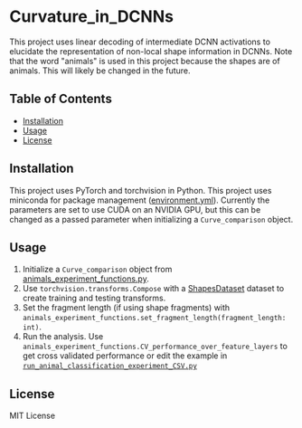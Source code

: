 # Curvature_in_DCNNs

This project uses linear decoding of intermediate DCNN activations to elucidate the representation of non-local shape information in DCNNs. Note that the word "animals" is used in this project because the shapes are of animals. This will likely be changed in the future. 

## Table of Contents

- [Installation](#installation)
- [Usage](#usage)
- [License](#license)

## Installation

This project uses PyTorch and torchvision in Python. This project uses miniconda for package management ([environment.yml](environment.yml)). Currently the parameters are set to use CUDA on an NVIDIA GPU, but this can be changed as a passed parameter when initializing a `Curve_comparison` object. 

## Usage

1. Initialize a `Curve_comparison` object from [animals_experiment_functions.py](animals_experiment_functions.py).
2. Use `torchvision.transforms.Compose` with a [ShapesDataset](ShapesDataset.py) dataset to create training and testing transforms.
3. Set the fragment length (if using shape fragments) with `animals_experiment_functions.set_fragment_length(fragment_length: int)`.
4. Run the analysis. Use `animals_experiment_functions.CV_performance_over_feature_layers` to get cross validated performance or edit the example in [`run_animal_classification_experiment_CSV.py`](run_animal_classification_experiment_CSV.py)

## License

MIT License